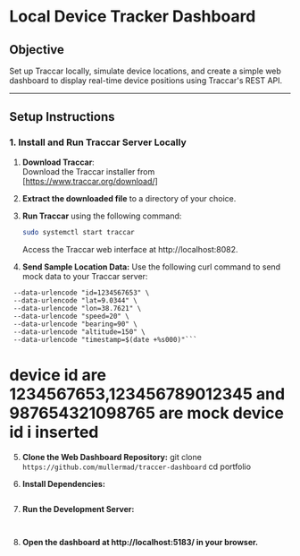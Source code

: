 # Local Device Tracker Dashboard

## Objective

Set up Traccar locally, simulate device locations, and create a simple web dashboard to display real-time device positions using Traccar's REST API.

---

## Setup Instructions

### 1. Install and Run Traccar Server Locally

1. **Download Traccar**:  
   Download the Traccar installer from [https://www.traccar.org/download/]

2. **Extract the downloaded file** to a directory of your choice.

3. **Run Traccar** using the following command:

   ```bash
   sudo systemctl start traccar
   ```

   Access the Traccar web interface at http://localhost:8082.

4. **Send Sample Location Data:**
   Use the following curl command to send mock data to your Traccar server:

````curl -G "http://localhost:5055" \
 --data-urlencode "id=1234567653" \
 --data-urlencode "lat=9.0344" \
 --data-urlencode "lon=38.7621" \
 --data-urlencode "speed=20" \
 --data-urlencode "bearing=90" \
 --data-urlencode "altitude=150" \
 --data-urlencode "timestamp=$(date +%s000)"```
````

# device id are 1234567653,123456789012345 and 987654321098765 are mock device id i inserted

5. **Clone the Web Dashboard Repository:**
   git clone `https://github.com/mullermad/traccer-dashboard`
   cd portfolio

6. **Install Dependencies:**

   ```npm install

   ```

7. **Run the Development Server:**

   ```npm run dev


   ```

8. **Open the dashboard at http://localhost:5183/ in your browser.**
